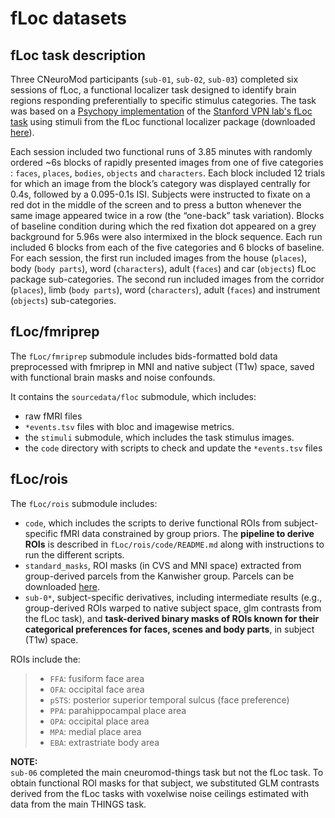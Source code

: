 fLoc datasets
===============

## fLoc task description

Three CNeuroMod participants (`sub-01`, `sub-02`, `sub-03`) completed six sessions of fLoc, a functional localizer task designed to identify brain regions responding preferentially to specific stimulus categories. The task was based on a [Psychopy implementation](https://github.com/NBCLab/pyfLoc) of the [Stanford VPN lab's fLoc task](https://doi.org/10.1523/JNEUROSCI.4822-14.2015) using stimuli from the fLoc functional localizer package (downloaded [here](https://github.com/VPNL/fLoc)).

Each session included two functional runs of 3.85 minutes with randomly ordered ~6s blocks of rapidly presented images from one of five categories : `faces`, `places`, `bodies`, `objects` and `characters`. Each block included 12 trials for which an image from the block’s category was displayed centrally for 0.4s, followed by a 0.095-0.1s ISI. Subjects were instructed to fixate on a red dot in the middle of the screen and to press a button whenever the same image appeared twice in a row (the “one-back” task variation). Blocks of baseline condition during which the red fixation dot appeared on a grey background for 5.96s were also intermixed in the block sequence. Each run included 6 blocks from each of the five categories and 6 blocks of baseline. For each session, the first run included images from the house (`places`), body (`body parts`), word (`characters`), adult (`faces`) and car (`objects`) fLoc package sub-categories. The second run included images from the corridor (`places`), limb (`body parts`), word (`characters`), adult (`faces`) and instrument (`objects`) sub-categories.


## fLoc/fmriprep

The ``fLoc/fmriprep`` submodule includes bids-formatted bold data preprocessed with fmriprep in MNI and native subject (T1w) space, saved with functional brain masks and noise confounds.

It contains the ``sourcedata/floc`` submodule, which includes:
- raw fMRI files
- ``*events.tsv`` files with bloc and imagewise metrics.
- the ``stimuli`` submodule, which includes the task stimulus images.
- the ``code`` directory with scripts to check and update the ``*events.tsv`` files

## fLoc/rois

The ``fLoc/rois`` submodule includes:
- ``code``, which includes the scripts to derive functional ROIs from subject-specific fMRI data constrained by group priors. The **pipeline to derive ROIs** is described in ``fLoc/rois/code/README.md`` along with instructions to run the different scripts.
- ``standard_masks``, ROI masks (in CVS and MNI space) extracted from group-derived parcels from the Kanwisher group. Parcels can be downloaded [here](https://web.mit.edu/bcs/nklab/GSS.shtml#download).
- ``sub-0*``, subject-specific derivatives, including intermediate results (e.g., group-derived ROIs warped to native subject space, glm contrasts from the fLoc task), and **task-derived binary masks of ROIs known for their categorical preferences for faces, scenes and body parts**, in subject (T1w) space.

ROIs include the:
> * ``FFA``: fusiform face area
> * ``OFA``: occipital face area
> * ``pSTS``: posterior superior temporal sulcus (face preference)
> * ``PPA``: parahippocampal place area
> * ``OPA``: occipital place area
> * ``MPA``: medial place area
> * ``EBA``: extrastriate body area

**NOTE:**\
``sub-06`` completed the main cneuromod-things task but not the fLoc task. To obtain functional ROI masks for that subject, we substituted GLM contrasts derived from the fLoc tasks with voxelwise noise ceilings estimated with data from the main THINGS task.
